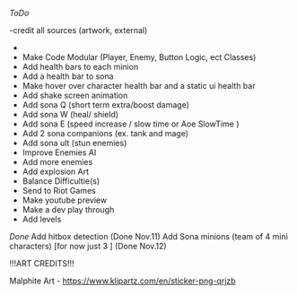 *ToDo*

-credit all sources (artwork, external)

- 
- Make Code Modular (Player, Enemy, Button Logic, ect Classes)
- Add health bars to each minion
- Add a health bar to sona
- Make hover over character health bar and a static ui health bar
- Add shake screen animation
- Add sona Q (short term extra/boost damage)
- Add sona W (heal/ shield)
- Add sona E (speed increase / slow time or Aoe SlowTime )
- Add 2 sona companions (ex. tank and mage)
- Add sona ult (stun enemies)
- Improve Enemies AI
- Add more enemies
- Add explosion Art
- Balance Difficultie(s)
- Send to Riot Games
- Make youtube preview
- Make a dev play through
- Add levels

*Done*
Add hitbox detection (Done Nov.11)
Add Sona minions (team of 4 mini characters) [for now just 3 ] (Done Nov.12)

!!!ART CREDITS!!!

Malphite Art - https://www.klipartz.com/en/sticker-png-qrjzb